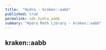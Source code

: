 ```yaml
---
title:  "Hydra - kraken::aabb"
published: true
permalink: sdk_hydra_aabb
summary: "Hydra Math Library - kraken::aabb"
---
```


## kraken::aabb

